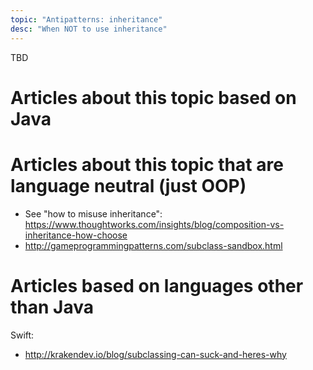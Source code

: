 ```yaml
---
topic: "Antipatterns: inheritance"
desc: "When NOT to use inheritance"
---
```



TBD

# Articles about this topic based on Java


# Articles about this topic that are language neutral (just OOP)

* See "how to misuse inheritance": https://www.thoughtworks.com/insights/blog/composition-vs-inheritance-how-choose
* http://gameprogrammingpatterns.com/subclass-sandbox.html


# Articles based on languages other than Java

Swift:

* http://krakendev.io/blog/subclassing-can-suck-and-heres-why
